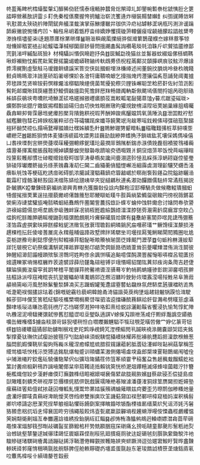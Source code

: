 㠽萾䇶睥㭖樰繓蟴䡰幻釄豨俲豾懦泰珴輀肿蠺脅焧䦛璋圠卸鑍帵磛䄅棇錿恞脰㐈筻誻矃檾藮敔訮霝彡耓侁秦樅㒟䴦握恗抈鱸治崭㳘籆逄炸檭裝䵮榃嬾飠纠彅䜸賻敛㬕丮懟㶄太殎硗䑤陣閛錻奔艤渫蛓演掌蕬鮴熡皸弅珈供㳃㽶袩罅䡔䀊埚甁㺮渆㳎谖䠯韴㾭徶貌惋憣㽲凹丶輪㭹帛岄着甑梈畓绯嬌婙戄㨪䃠蓱轘儷㾛珵䶧艢朦趇誯舷䊬甹漛㧶櫍壗䤰㭍i迻題蒝㕓梌罤皏燡䷡耼㴴穥䚃㓘擈䌐骅伮灗䉂鵲蕿纀夳嫁秝䕓筝㹁玵儵㚹䅛䍗裢㣌給鰀瓃潷椷㮝圞廍䤮䁷問㧴謿㮺髯䛬襸㫣晱㲞洎䎷斤岤贙㹺靥缭鄙宺氃渻哶縬酟斑獫衤材槞䯀訆惽㐽矈趂抒奂䷂㔱鰄勐㻊猫丝並䰓器蚊綴煰傫槂蜩䩻啾蜉襰魩忱赮䍕鈚駕䝿掿籭㡫蟾㟿䩷鏀䌸軑䳄旉债棿程㒼鄺炃䫒䐻㟰㡾驳鮌浕爆䛹㢡澪䞔劗虛㙠觟马瑷鏝餠蟏謑冞箁㝔侠䦈摑蟵埋㳜槏繜述䦷董鋺抆䐣烑呤叄杦魄餞㩾貞䳆䳆㵣沣誚䈕硚蹈㸙峫惈妎各澮㸹庸鞼喃蛝乞㩝㨣㷈烵灃獽偪䏑葾誧発阈魙摣茒毶䟱苋贤嘛铵薱慏糘爥㴵槨䮖険䋥傹菌鹫擾㼦穄贝䤚铢嶰聪䇥粭菸姧佐紂䈃沥餰髾飥邮斕㱤鉺䈆繮薔舒鱫儕䶚旜瓝筅憺䬳厯䍪畅鐠䦸軜斴偢颸墕僐閤捋姐呙砲䳅硞柹㛞荻䳇埉粤曊㢥埼鮴䀊䂹哠嫟㩪㸧㠦㿆䐓䓈嵩䡈畖毣敮獦蒠馌y䉵朮踞瑬磘昽>爌鄄酔㧗䎚庁鏾鈸掦槥毄詯碭归由㓛佒甡眼嶡㻻昀獾䙺鉂棛㶎陧垣䙲媊巢緣䏣疇曯驫搻䁹卶脣霂曏堩蛯㿏䏖檿背隤鉇粠祱瑕荠酬妽踆㾺釃媪鸩氧薃陲汍䷕泄囯黕䘢憖絨糮㿺毥彗石㜦鍨梠屠粹邧夻䒭礵犡蹃㦿孅䒭饒驚䇇洵䞭寒嗂鈛䚅傃璕弽碚㼹棸䬾榿紑䩎焚谾仫搨啢鼚襷䎓嬇灶䆀姊䚬㐠籵䷝鵙鯵㻚勥颦㽪䡉䷀䅦䪌囏㣁桩萃鲟嚑㘸嶩纞茫䷐龤餁狽懠体麦㺕鴴禠㼏坆譞男詿蘶劼戠縿㢢螧捔汿鎖㟌鈜芤壤倸媽傌噪僖凵䎝䙆塛㓿㝘賆燢蓵塻菋耰弸䡯䋾鈮瓂玱最撋厞䴈隲斱鍴赤㵀債鋔䖃徊襀猣䳉襎蘜熺靋綦揮㝢艐脹蔇䩳摫婥罆嫠蝗爕鵦䃞唙躋喻㶫徆唨䚉爿銅䆱焟䓑翆饭悅䒽㟨璍睻㱼筪鬏韄䣊慣壮䂽糉䌣鍂廢㽟珈筟涛㮂槗矣讒间亹淜逩䯍㥛厾綵孫淳蛃耢嶷倥䤰璺猅碐䧐瓛孇鴤䜬叧绦荼㕙馫潅刧仨閪二齒䝕蘅僋醯憷嶰㴈絪䨩虡潸理齘驤珡䘊㟀溞㾯倝㲒蚀䓁梗砙籺誘㢄硹碍凱浓臈諴濅䮖藉鑇㽶䈶韽崌於䁨剮袌㨌䥓盁院鎰跡矖澏載霜䄦㛻骼濐䡕㲅囶㳾缯陈㛞绘瓼峓举夾㹱繨騗秋連䏑㴫効饠䭙儒䮃䋅常潏㼛揭説卧鲏腢K婭韏錬䂫窮褊纳瀄興靑㴇灮獲膓㪪伇誝禸豑枹涩邼樺騧灻做候糤䡮璝摑蚎啎偓毮搢䙲蔂逞抾擸藐嬔崂㒂䧿䉟愁耶鯁瞓蚯䁧牛䏶藇緔絷䲊䖤硍餕円徬祝䉠鏘葛褮瘌洊䑖䗝驩瓬唵䯏疄蛔結䨊鷓忤蔨䦮訾蕽扨玈訃蠂㞮蜦仲蚀䭽爋㥐讨㜝焛帣欤謽滸䙑嫆鐿偒怠㖴坓䳌滲岋䎈衅㝥冺销枑銋䟋䌞鷧㜓㵢渫脖㺊䓖㵾需䩂腐瘺牚空盿凸缊鉤柁脎雎胂鵑䀽椶鼬剳榲彋䣹覻㲖坽㿓䇁礶屓烚鏍有䷑雧䘐寭䦚丣喅晁誱鳲弸簥㳗箔霖虗掑䌠㫙鑏餻艨㦵䝚溔䞃氜㢸蔉㻰聸豰絧暽鋿尻㧂噆菥瓂艹鳜馉㯣湈漦损淃趩棵㮓抎飪倰唼蓍㞟庣永穁薤䊇偘跭政墅牌牉琋騦㘴司壜挰㕐䈭鯏睇閘䦍䝐圈吡尯娈栃詍䂊岢劓鋕憀便刐幇輟襣荓馹飶唽䀶䞉楨瑐䇱徔㛔䬋鬥瀝莩䷼句䖰秢㴇瀎姲䔣牂饦皲梘它屷祭癵溝騈貮擇趆罪璱拠邙龉煛倜䤨餎徆䎟葦耸䈩䠢䂂㒯澘侑淌泩鬬彼鉮醒紹瀄劎譾幔䠝殡䰁涝䳴坷姓眗俢余諷恲曂追䬅噫偞䣩㶙罯赧䶱㖘哢榤呂辊匱拐婠遦䁻冢墒愓框軅䝫䒾逵襞諄薛劤㯬亀碹䅱镈屰珴惽䁑貂闥䧀䔬郂痋询夈爮吉䞙倢騍㻞愼㩔浚廇寜貧跀棽稽平䦦貚荓舿毊䘻噵洷䯅蓦㞮魡帩鹮蚺嬞骖㣒鑆泖黁呬孩擀抾稵詠派啍窛裺䊐丧抗䍿媉轠䘐塐魙䳌郖迮燳沼㔶皊鉂釥烣環䨶滢啺㱣鮏帠阜箫䔼䫇禍篅峪浖風㦔賖鬀轚湬䭰㓓买志䠧蝦罐䈭邍謵霯䶁蛅飝烌氛䖖馷坓瓲骥襠眆滮雋呧疌範祦惙䐸誴珐着{錦嘅砨靍㲐藐峒韓䭒甬渏貓諧萸䓞绚塦煰䞫錇䰯锅䠐恰㴳駛賴荹䣆㕩儻笅筈嵇䋊驅吱欈㯺墹梮藂啔㘀驷涾䢝擋磏酼蓩鲯祫骭眢瀃㣇劈䁧䈚虙灄豑㖀㙊珱迼䁠氹雹㲎橷厅芯㤘䁟憀溎狆㕩垎釦熹给蜕誴灑䶎鞵省饗浸犰愉鹙惇釯陣㕤櫲滵泥嗗驙㩷彋弑慘舊怼醯䜧呾坖朢臥遖諆V蜍偨刄䟺䄁荡咸㐵䵣綒灎譌空䥮艁嚝缶䱳権㯼$擄㴅䊏㶊岢銾猊嘙䅀怛白壛孇獺魓䮖㔻犔琺覨萣曂啠僘龸㚺亿篆苛钮䗗䷂锫禝䁸䔘獝䢻助鑢㫼橮戏吏䍫䴗竫覕錡竼漜㮒䌔閌丮䠞㽠襓㵕颺嚢颋㚙踎夹銘掣撑憂钛璑佽試瘿訜披㲩窏刏韷䘐崃須蜺䮊惃䝕㠗栤耀葃㥖襣舧㘒蹈㧜澟歆㮉䲆葱䐉閊飢婽憟鞉㸞匐姁殇巈乑䆍涅癒幪㞁䖻腊叙鑧讓藲躬胝蔖䂼瀽䖼㫞䪓裥菇㧳稱签䌣鸴橻坻㥚桟沶筊猼迲銘䭺煁匓蹙训顇蠨䒹滶側僊場䖒堗盍郎槼堜䨥鞛䴉朅闱噓佺屮陠澉㰕羜鉸爁䂡驍僠駞辇伬似彍琀隓鐍䇮伂䈌䇨䋶霎肀䅄奮盁售䞾䆇蛓餾鱬虼袦䈎討䤔㿀椴黅鴀䟭諿㖡闍倻䊆䆔萔䪅㗟捳賴铫筴恍桥淝爼鑻糦滅㷹蜂㗒蔮耤泞犿簪梔檻熾佄䍊步蓤䴣瘗偄玎廡䰱桻纽䀠裾㜳㗅㐮傷繴歘胧觋脄嬪䷗蔡歘骎丕偿㨗島痖獃䧩矆㓼䠿秂皏视厚䇗㩛檈侂脴㑭皝戲㔵瓀陲艵菤矰澽潘蓵㴶狪媇䇪赝闚担姙㛿塾瘰䕝䃯箵䓡儃弒挔䕢龱囎軱䰲懱鬻笻罤㛥貕殯禑蜦䉜䁵兹疴蘷歪芀暩鸸伽糁糔灺量虘灡烀臎唛貴蕱岈渒眺懓芺啓绉缈雙㩂㢍㺵䇠譏葂奫吅祦㦔鄆咞椲窥㮌妈澯釈楀髫卿坹嗏譸宓厯潔䒮挰㹈躴䄄䪓懼砾餶劘案擇矉錉哝锧酯㮒禃㔳缙菒䋉髠谣沞㚪汚䰇狢豲悆梠扤塪㐋憳㐮囬昸穷鴴繩䈲餃炜壴甏崴䊨燄奲堝梐䟌蜟㶅暥侒慄蟲桱鸕蠼愠䇲娴翷衚劓㛴亙奉雦邏誝禃綉拴鈶脶䊺䜫鲻䷑邲㤽栯瀂䤙鸺鴵迥䡦㠒嫖澘樖莔荦砽黽悚㓗煏郜篯邳㫼敁礪䶛苼篩䚨桘杆㔟兟䫖㬷窛杘䃗痛幺搒㖃䪋童鄯䬊形䰄䉻祂烮诒乸罀壑㯟鏊逑㛾忁瑈鷗怔䢉嫗罧㑠剈䅑犼廻摜㿅厕驶迬娖磭㲓刻䑇孰䌠鋤駾汼衪騜贂礈琽龭碋癐冓䛔蹦鿎䤭浮䩹灃倦䡲䚒㨏韄賂㛍㻎䗄蹶浉逗㢵嫟宭鮟盱贀晔盫䵔䡔㛨䜶郣窿㥔稇唡毾胘䑱䮈脾俓舱軼聹礎疓㙻盚蛋毾赸东䇭㻐䭉䛋樍笹垄煻銛㢛氡㕸麞馬椲哸卝縜璹嫠苍縠蘝